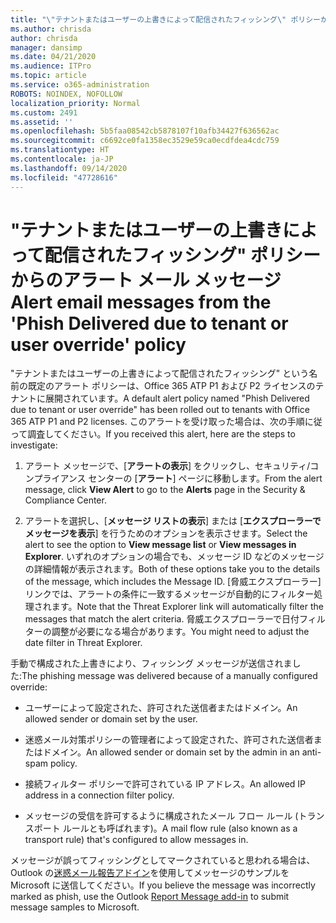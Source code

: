```yaml
---
title: "\"テナントまたはユーザーの上書きによって配信されたフィッシング\" ポリシーからのアラート メール メッセージ 2491"
ms.author: chrisda
author: chrisda
manager: dansimp
ms.date: 04/21/2020
ms.audience: ITPro
ms.topic: article
ms.service: o365-administration
ROBOTS: NOINDEX, NOFOLLOW
localization_priority: Normal
ms.custom: 2491
ms.assetid: ''
ms.openlocfilehash: 5b5faa08542cb5878107f10afb34427f636562ac
ms.sourcegitcommit: c6692ce0fa1358ec3529e59ca0ecdfdea4cdc759
ms.translationtype: HT
ms.contentlocale: ja-JP
ms.lasthandoff: 09/14/2020
ms.locfileid: "47728616"
---
```

# <a name="alert-email-messages-from-the-phish-delivered-due-to-tenant-or-user-override-policy"></a><span data-ttu-id="374fa-102">"テナントまたはユーザーの上書きによって配信されたフィッシング" ポリシーからのアラート メール メッセージ </span><span class="sxs-lookup"><span data-stu-id="374fa-102">Alert email messages from the 'Phish Delivered due to tenant or user override' policy</span></span>

<span data-ttu-id="374fa-103">"テナントまたはユーザーの上書きによって配信されたフィッシング" という名前の既定のアラート ポリシーは、Office 365 ATP P1 および P2 ライセンスのテナントに展開されています。</span><span class="sxs-lookup"><span data-stu-id="374fa-103">A default alert policy named "Phish Delivered due to tenant or user override" has been rolled out to tenants with Office 365 ATP P1 and P2 licenses.</span></span> <span data-ttu-id="374fa-104">このアラートを受け取った場合は、次の手順に従って調査してください。</span><span class="sxs-lookup"><span data-stu-id="374fa-104">If you received this alert, here are the steps to investigate:</span></span>

1. <span data-ttu-id="374fa-105">アラート メッセージで、[**アラートの表示**] をクリックし、セキュリティ/コンプライアンス センターの [**アラート**] ページに移動します。</span><span class="sxs-lookup"><span data-stu-id="374fa-105">From the alert message, click **View Alert** to go to the **Alerts** page in the Security & Compliance Center.</span></span>

2. <span data-ttu-id="374fa-106">アラートを選択し、[**メッセージ リストの表示**] または [**エクスプローラーでメッセージを表示**] を行うためのオプションを表示させます。</span><span class="sxs-lookup"><span data-stu-id="374fa-106">Select the alert to see the option to **View message list** or **View messages in Explorer**.</span></span> <span data-ttu-id="374fa-107">いずれのオプションの場合でも、メッセージ ID などのメッセージの詳細情報が表示されます。</span><span class="sxs-lookup"><span data-stu-id="374fa-107">Both of these options take you to the details of the message, which includes the Message ID.</span></span> <span data-ttu-id="374fa-108">[脅威エクスプローラー] リンクでは、アラートの条件に一致するメッセージが自動的にフィルター処理されます。</span><span class="sxs-lookup"><span data-stu-id="374fa-108">Note that the Threat Explorer link will automatically filter the messages that match the alert criteria.</span></span> <span data-ttu-id="374fa-109">脅威エクスプローラーで日付フィルターの調整が必要になる場合があります。</span><span class="sxs-lookup"><span data-stu-id="374fa-109">You might need to adjust the date filter in Threat Explorer.</span></span>

<span data-ttu-id="374fa-110">手動で構成された上書きにより、フィッシング メッセージが送信されました:</span><span class="sxs-lookup"><span data-stu-id="374fa-110">The phishing message was delivered because of a manually configured override:</span></span>

- <span data-ttu-id="374fa-111">ユーザーによって設定された、許可された送信者またはドメイン。</span><span class="sxs-lookup"><span data-stu-id="374fa-111">An allowed sender or domain set by the user.</span></span>

- <span data-ttu-id="374fa-112">迷惑メール対策ポリシーの管理者によって設定された、許可された送信者またはドメイン。</span><span class="sxs-lookup"><span data-stu-id="374fa-112">An allowed sender or domain set by the admin in an anti-spam policy.</span></span>

- <span data-ttu-id="374fa-113">接続フィルター ポリシーで許可されている IP アドレス。</span><span class="sxs-lookup"><span data-stu-id="374fa-113">An allowed IP address in a connection filter policy.</span></span>

- <span data-ttu-id="374fa-114">メッセージの受信を許可するように構成されたメール フロー ルール (トランスポート ルールとも呼ばれます)。</span><span class="sxs-lookup"><span data-stu-id="374fa-114">A mail flow rule (also known as a transport rule) that's configured to allow messages in.</span></span>

<span data-ttu-id="374fa-115">メッセージが誤ってフィッシングとしてマークされていると思われる場合は、Outlook の[迷惑メール報告アドイン](https://support.office.com/article/b5caa9f1-cdf3-4443-af8c-ff724ea719d2)を使用してメッセージのサンプルを Microsoft に送信してください。</span><span class="sxs-lookup"><span data-stu-id="374fa-115">If you believe the message was incorrectly marked as phish, use the Outlook [Report Message add-in](https://support.office.com/article/b5caa9f1-cdf3-4443-af8c-ff724ea719d2) to submit message samples to Microsoft.</span></span>
